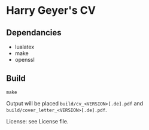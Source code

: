 # Harry Geyer's CV


## Dependancies

- lualatex
- make
- openssl


## Build

    make

Output will be placed `build/cv_<VERSION>[.de].pdf` and
`build/cover_letter_<VERSION>[.de].pdf`.

License: see License file.

